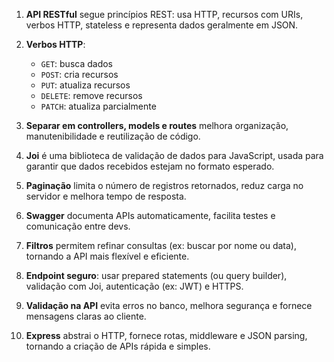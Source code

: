 1. **API RESTful** segue princípios REST: usa HTTP, recursos com URIs, verbos HTTP, stateless e representa dados geralmente em JSON.

2. **Verbos HTTP**:

   * `GET`: busca dados
   * `POST`: cria recursos
   * `PUT`: atualiza recursos
   * `DELETE`: remove recursos
   * `PATCH`: atualiza parcialmente

3. **Separar em controllers, models e routes** melhora organização, manutenibilidade e reutilização de código.

4. **Joi** é uma biblioteca de validação de dados para JavaScript, usada para garantir que dados recebidos estejam no formato esperado.

5. **Paginação** limita o número de registros retornados, reduz carga no servidor e melhora tempo de resposta.

6. **Swagger** documenta APIs automaticamente, facilita testes e comunicação entre devs.

7. **Filtros** permitem refinar consultas (ex: buscar por nome ou data), tornando a API mais flexível e eficiente.

8. **Endpoint seguro**: usar prepared statements (ou query builder), validação com Joi, autenticação (ex: JWT) e HTTPS.

9. **Validação na API** evita erros no banco, melhora segurança e fornece mensagens claras ao cliente.

10. **Express** abstrai o HTTP, fornece rotas, middleware e JSON parsing, tornando a criação de APIs rápida e simples.
